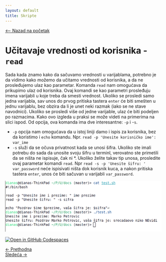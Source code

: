```yaml
---
layout: default
title: Skripte
---
```


<link rel="stylesheet" href="/UNIX-beginner-course/assets/css/custom.css">

<div style="margin-bottom: 1em;">
  <a href="/UNIX-beginner-course/" class="button-nav">⟵ Nazad na početak</a>
</div>

# Učitavaje vrednosti od korisnika - `read`

Sada kada znamo kako da sačuvamo vrednosti u varijablama, potrebno je da vidimo kako možemo da učitamo vrednosti od korisnika, a da ne prosleđujemo ulaz kao parametar. Komanda `read` nam omogućava da prikupimo ulaz od korisnika. Ovaj komandi se kao parametri prosleđuju imena varijabli u koje treba da smesti vrednost. Ukoliko se prosledi samo jedna varijabla, sav unos do prvog pritiska tastera `enter` će biti smešten u jednu varijablu, bez obzira da li je unet neki razmak (iako se ne stave navodnici). Ukoliko se prosledi više od jedne varijable, ulaz će biti podeljen po razmacima. Kako ovo izgleda u praksi se može videti na primerima na slici ispod.
Od opcija, ova komanda ima dve interesantne: `-p` i -`s`. 
  * `-p` opcija nam omogućava da u istoj liniji damo i ispis za korisnika, bez da koristimo i `echo` komandu. Npr. `read -p 'Unesite korisničko ime': var_ime`
  * `-s` služi da se očuva privatnost kada se unosi šifra. Ukoliko ste imali potrebu do sada da unosite svoju šifru u terminl, verovatno ste primetili da se ništa ne ispisuje, čak ni *. Ukoliko želite takav tip unosa, prosledite ovaj parametar komandi `read`. Npr `read -s -p 'Unesite šifru: ' var_password` neće ispisivati ništa dok korisnik kuca, a nakon pritiska tastera `enter`, unos će biti sačuvan u varijabli `var_password`.

![read primer](../assets/diagrams/read.png)

[![Open in GitHub Codespaces](https://github.com/codespaces/badge.svg)](https://github.com/codespaces/new/?repo=dianasantavec/UNIX-beginner-course&devcontainer_path=.devcontainer/devcontainer.json)

<div class="nav-buttons-wrapper">
  <div class="nav-left">
    <a href="6_6-varijable.html" class="button-nav">← Prethodna</a>
  </div>
  <div class="nav-right">
    <a href="6_8-aritmeticke_operacije.html" class="button-nav">Sledeća →</a>
  </div>
</div>